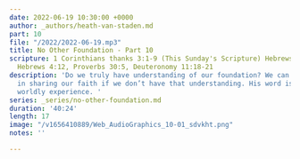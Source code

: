 ```yaml
---
date: 2022-06-19 10:30:00 +0000
author: _authors/heath-van-staden.md
part: 10
file: "/2022/2022-06-19.mp3"
title: No Other Foundation - Part 10
scripture: 1 Corinthians thanks 3:1-9 (This Sunday's Scripture) Hebrews 10:24-25,
  Hebrews 4:12, Proverbs 30:5, Deuteronomy 11:18-21
description: 'Do we truly have understanding of our foundation? We can’t be effective
  in sharing our faith if we don’t have that understanding. His word is more than
  worldly experience. '
series: _series/no-other-foundation.md
duration: '40:24'
length: 17
image: "/v1656410889/Web_AudioGraphics_10-01_sdvkht.png"
notes: ''

---
```

